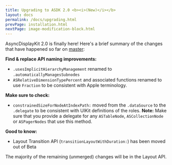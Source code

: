```yaml
---
title: Upgrading to ASDK 2.0 <b><i>(New)</i></b>
layout: docs
permalink: /docs/upgrading.html
prevPage: installation.html
nextPage: image-modification-block.html
---
```


AsyncDisplayKit 2.0 is finally here! Here's a brief summary of the changes that have happened so far on [master](https://github.com/facebook/AsyncDisplayKit):

**Find & replace API naming improvements:**

- `.usesImplicitHierarchyManagement` renamed to `.automaticallyManagesSubnodes`
- `ASRelativeDimensionTypePercent` and associated functions renamed to use `Fraction` to be consistent with Apple terminology.

**Make sure to check:**

- `constrainedSizeForNodeAtIndexPath:` moved from the `.dataSource` to the `.delegate` to be consistent with UIKit definitions of the roles. **Note:** Make sure that you provide a delegate for any `ASTableNode`, `ASCollectionNode` or `ASPagerNodes` that use this method. 

**Good to know:**

- Layout Transition API (`transitionLayoutWithDuration:`) has been moved out of Beta

The majority of the remaining (unmerged) changes will be in the Layout API. 